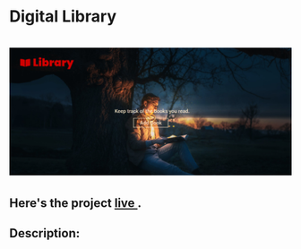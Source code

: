 # Digital Library

# <img src="https://github.com/Undisclosed64/library-project/blob/main/library.png" alt="library-project-img" />

## Here's the project <a href="https://undisclosed64.github.io/library-project/">live <a/>.
 
## Description:
  
  
